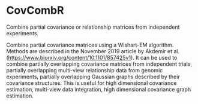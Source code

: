 # CovCombR
Combine partial covariance or relationship matrices from independent experiments.

Combine partial covariance matrices using a Wishart-EM algorithm. 
Methods are described in the November 2019 article by Akdemir et al. (<https://www.biorxiv.org/content/10.1101/857425v1>).
It can be used to combine partially overlapping covariance matrices from independent trials, partially overlapping multi-view relationship data from genomic experiments, partially overlapping Gaussian graphs described by their covariance structures. This is useful for high dimensional covariance estimation, multi-view data integration, high dimensional covariance graph estimation.
